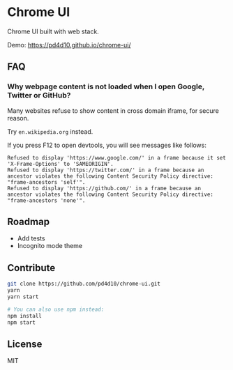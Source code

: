 # Chrome UI

Chrome UI built with web stack.

Demo: https://pd4d10.github.io/chrome-ui/

## FAQ

### Why webpage content is not loaded when I open Google, Twitter or GitHub?

Many websites refuse to show content in cross domain iframe, for secure reason.

Try `en.wikipedia.org` instead.

If you press F12 to open devtools, you will see messages like follows:

```
Refused to display 'https://www.google.com/' in a frame because it set 'X-Frame-Options' to 'SAMEORIGIN'.
Refused to display 'https://twitter.com/' in a frame because an ancestor violates the following Content Security Policy directive: "frame-ancestors 'self'".
Refused to display 'https://github.com/' in a frame because an ancestor violates the following Content Security Policy directive: "frame-ancestors 'none'".
```

## Roadmap

* Add tests
* Incognito mode theme

## Contribute

```sh
git clone https://github.com/pd4d10/chrome-ui.git
yarn
yarn start

# You can also use npm instead:
npm install
npm start
```

## License

MIT
